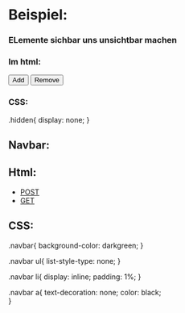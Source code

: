 # Beispiel:

### ELemente sichbar uns unsichtbar machen

### Im html:

   <script>
            function showLine(line) {
                var myLine = document.getElementById(line);
                myLine.className = "";
            }
            function removeLine(line) {
                var myLine = document.getElementById(line);
                myLine.className = "hidden";
            }
        </script>



<div class="hidden" id="div2">

   <div>
      <form name="res2" id="res2">
        <button onclick="showLine('div3'); return false" class="addButton" type ="Button" id="add2" >Add</button>
        <button onclick="removeLine('div2'); return false" class="removeButton" type ="Button" id="remove1">Remove</button>
    </form>
</div> 

### CSS:

.hidden{
    display: none;
}



## Navbar:

## Html:

<nav class="navbar">
            <ul>
                <li>
                    <a href="./DashboardPost.jsp">POST</a>
                </li>
                <li>
                    <a href="./DashboardGet.jsp">GET</a>
                </li>
            </ul>
        </nav>

## CSS:

.navbar{
    background-color: darkgreen;
}

.navbar ul{
    list-style-type: none;
}

.navbar li{
    display: inline;
    padding: 1%;
}

.navbar a{
    text-decoration: none;
    color: black;  
}